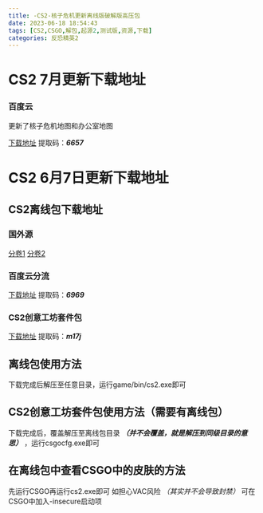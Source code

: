 ```yaml
---
title: -CS2-核子危机更新离线版破解版高压包
date: 2023-06-18 18:54:43
tags: [CS2,CSGO,解包,起源2,测试版,资源,下载]
categories: 反恐精英2
---
```

# CS2 7月更新下载地址

### 百度云
更新了核子危机地图和办公室地图

[下载地址](https://pan.baidu.com/s/133xCt6OFUG_SxJiYDl_N8w?pwd=6657)
提取码：***6657***

# CS2 6月7日更新下载地址

## CS2离线包下载地址

### 国外源
[分卷1](https://bayfiles.com/qdI380vezd/game_zip)
[分卷2](https://bayfiles.com/J3N482vdz4/game_z01)

### 百度云分流
[下载地址](https://pan.baidu.com/s/1qm-gY-JUh31GMneobaAavA?pwd=6969)
提取码：***6969***

### CS2创意工坊套件包

[下载地址](https://pan.baidu.com/s/1eYQVNxrdZXWLsAW8_X8LKw?pwd=m17j)
提取码：***m17j***

## 离线包使用方法
下载完成后解压至任意目录，运行game/bin/cs2.exe即可

## CS2创意工坊套件包使用方法（需要有离线包）
下载完成后，覆盖解压至离线包目录 ***（并不会覆盖，就是解压到同级目录的意思）*** ，运行csgocfg.exe即可

## 在离线包中查看CSGO中的皮肤的方法
先运行CSGO再运行cs2.exe即可
如担心VAC风险 *（其实并不会导致封禁）* 可在CSGO中加入-insecure启动项